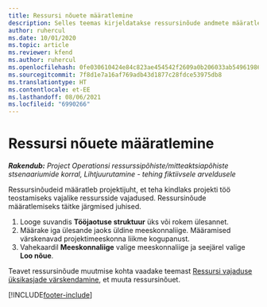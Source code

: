 ```yaml
---
title: Ressursi nõuete määratlemine
description: Selles teemas kirjeldatakse ressursinõude andmete määratlemist.
author: ruhercul
ms.date: 10/01/2020
ms.topic: article
ms.reviewer: kfend
ms.author: ruhercul
ms.openlocfilehash: 0fe030610424e84c823ae454542f2609a0b206033ab549619865e2c649cce113
ms.sourcegitcommit: 7f8d1e7a16af769adb43d1877c28fdce53975db8
ms.translationtype: HT
ms.contentlocale: et-EE
ms.lasthandoff: 08/06/2021
ms.locfileid: "6990266"
---
```

# <a name="define-resource-requirements"></a>Ressursi nõuete määratlemine

_**Rakendub:** Project Operationsi ressurssipõhiste/mitteaktsiapõhiste stsenaariumide korral,  Lihtjuurutamine - tehing fiktiivsele arveldusele_

Ressursinõudeid määratleb projektijuht, et teha kindlaks projekti töö teostamiseks vajalike ressursside vajadused. Ressursinõude määratlemiseks täitke järgmised juhised.

1.  Looge suvandis **Tööjaotuse struktuur** üks või rokem ülesannet.
2.  Määrake iga ülesande jaoks üldine meeskonnaliige. Määramised värskenavad projektimeeskonna liikme kogupanust.
3.  Vahekaardil **Meeskonnaliige** valige meeskonnaliige ja seejärel valige **Loo nõue**.

Teavet ressursinõude muutmise kohta vaadake teemast [Ressursi vajaduse üksikasjade värskendamine](define-resource-requirements.md), et muuta ressursinõuet.

[!INCLUDE[footer-include](../includes/footer-banner.md)]